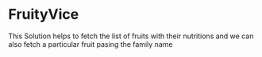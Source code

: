 # FruityVice

This Solution helps to fetch the list of fruits with their nutritions and we can also fetch a particular fruit pasing the family name
